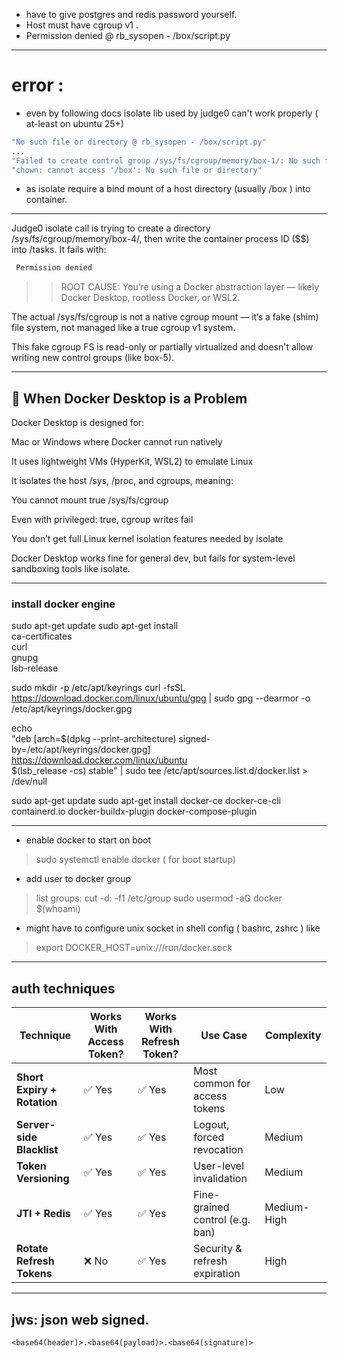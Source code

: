 - have to give postgres and redis password yourself.
- Host must have cgroup v1 .
- Permission denied @ rb_sysopen - /box/script.py
---
# error : 
- even by following docs isolate lib used by judge0 can't work properly ( at-least on ubuntu 25+)
```bash
"No such file or directory @ rb_sysopen - /box/script.py"
...
"Failed to create control group /sys/fs/cgroup/memory/box-1/: No such file or directory"
"chown: cannot access '/box': No such file or directory"
```
- as isolate require a bind mount of a host directory (usually /box ) into container.
---

 Judge0 isolate call is trying to create a directory /sys/fs/cgroup/memory/box-4/, then write the container process ID ($$) into /tasks. It fails with:
```bash
 Permission denied
```

>> ROOT CAUSE: 
You’re using a Docker abstraction layer — likely Docker Desktop, rootless Docker, or WSL2.

The actual /sys/fs/cgroup is not a native cgroup mount — it’s a fake (shim) file system, not managed like a true cgroup v1 system.

This fake cgroup FS is read-only or partially virtualized and doesn't allow writing new control groups (like box-5).

--- 
## 🚫 When Docker Desktop is a Problem
Docker Desktop is designed for:

Mac or Windows where Docker cannot run natively

It uses lightweight VMs (HyperKit, WSL2) to emulate Linux

It isolates the host /sys, /proc, and cgroups, meaning:

You cannot mount true /sys/fs/cgroup

Even with privileged: true, cgroup writes fail

You don’t get full Linux kernel isolation features needed by isolate

Docker Desktop works fine for general dev, but fails for system-level sandboxing tools like isolate.

---
### install docker engine 
sudo apt-get update
sudo apt-get install \
  ca-certificates \
  curl \
  gnupg \
  lsb-release

sudo mkdir -p /etc/apt/keyrings
curl -fsSL https://download.docker.com/linux/ubuntu/gpg | sudo gpg --dearmor -o /etc/apt/keyrings/docker.gpg

echo \
  "deb [arch=$(dpkg --print-architecture) signed-by=/etc/apt/keyrings/docker.gpg] https://download.docker.com/linux/ubuntu \
  $(lsb_release -cs) stable" | sudo tee /etc/apt/sources.list.d/docker.list > /dev/null

sudo apt-get update
sudo apt-get install docker-ce docker-ce-cli containerd.io docker-buildx-plugin docker-compose-plugin

---
- enable docker to start on boot
> sudo systemctl enable docker  ( for boot startup) 
- add user to docker group 
> list groups:  cut -d: -f1 /etc/group
> sudo usermod -aG docker $(whoami)

- might have to configure unix socket in shell config ( bashrc, zshrc ) like
> export DOCKER_HOST=unix:///run/docker.sock


---
## auth techniques
| Technique                   | Works With Access Token? | Works With Refresh Token? | Use Case                        | Complexity  |
| --------------------------- | ------------------------ | ------------------------- | ------------------------------- | ----------- |
| **Short Expiry + Rotation** | ✅ Yes                    | ✅ Yes                     | Most common for access tokens   | Low         |
| **Server-side Blacklist**   | ✅ Yes                    | ✅ Yes                     | Logout, forced revocation       | Medium      |
| **Token Versioning**        | ✅ Yes                    | ✅ Yes                     | User-level invalidation         | Medium      |
| **JTI + Redis**             | ✅ Yes                    | ✅ Yes                     | Fine-grained control (e.g. ban) | Medium-High |
| **Rotate Refresh Tokens**   | ❌ No                     | ✅ Yes                     | Security & refresh expiration   | High        |


---
## jws: json web signed.
```md
<base64(header)>.<base64(payload)>.<base64(signature)>
```